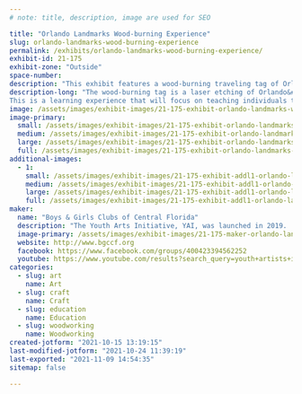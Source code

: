 ```yaml
---
# note: title, description, image are used for SEO

title: "Orlando Landmarks Wood-burning Experience"
slug: orlando-landmarks-wood-burning-experience
permalink: /exhibits/orlando-landmarks-wood-burning-experience/
exhibit-id: 21-175
exhibit-zone: "Outside"
space-number:
description: "This exhibit features a wood-burning traveling tag of Orlando&#039;s famous landmarks."
description-long: "The wood-burning tag is a laser etching of Orlando&#039;s famous landmarks.  Those who purchase this item can customize it by adding a name, emojis, or a short quote.
This is a learning experience that will focus on teaching individuals the basics and safety of wood-burning."
image: /assets/images/exhibit-images/21-175-exhibit-orlando-landmarks-wood-burning-experience-travel-tag2-large.jpg
image-primary: 
  small: /assets/images/exhibit-images/21-175-exhibit-orlando-landmarks-wood-burning-experience-travel-tag2-small.jpg
  medium: /assets/images/exhibit-images/21-175-exhibit-orlando-landmarks-wood-burning-experience-travel-tag2-medium.jpg
  large: /assets/images/exhibit-images/21-175-exhibit-orlando-landmarks-wood-burning-experience-travel-tag2-large.jpg
  full: /assets/images/exhibit-images/21-175-exhibit-orlando-landmarks-wood-burning-experience-travel-tag2-full.jpg
additional-images: 
  - 1:
    small: /assets/images/exhibit-images/21-175-exhibit-addl1-orlando-landmarks-wood-burning-experience-travel-tag1-2-small.jpg
    medium: /assets/images/exhibit-images/21-175-exhibit-addl1-orlando-landmarks-wood-burning-experience-travel-tag1-2-medium.jpg
    large: /assets/images/exhibit-images/21-175-exhibit-addl1-orlando-landmarks-wood-burning-experience-travel-tag1-2-large.jpg
    full: /assets/images/exhibit-images/21-175-exhibit-addl1-orlando-landmarks-wood-burning-experience-travel-tag1-2-full.jpg
maker: 
  name: "Boys & Girls Clubs of Central Florida"
  description: "The Youth Arts Initiative, YAI, was launched in 2019.  The YAI program is taught by professional practicing, teaching artists who are well-rounded in their field. The Youth Arts Initiative Program is designed to offer students a laddering-up style of engagement in an inviting professional setting.  The participants of the program AKA Rising Artists, meet for three 2-hour sessions weekly; 2 skill development sessions and 1 studio session.  They include fine arts, dance, photography, videography, and graphic arts. Young artists participating in the YAI program are provided with high-quality artistic experiences and opportunities that they would not otherwise have. "
  image-primary: /assets/images/exhibit-images/21-175-maker-orlando-landmarks-wood-burning-experience-yai-t-shirt-logo-medium.png
  website: http://www.bgccf.org
  facebook: https://www.facebook.com/groups/400423394562252
  youtube: https://www.youtube.com/results?search_query=youth+artists+initiative+orange+tv
categories: 
  - slug: art
    name: Art
  - slug: craft
    name: Craft
  - slug: education
    name: Education
  - slug: woodworking
    name: Woodworking
created-jotform: "2021-10-15 13:19:15"
last-modified-jotform: "2021-10-24 11:39:19"
last-exported: "2021-11-09 14:54:35"
sitemap: false

---
```

